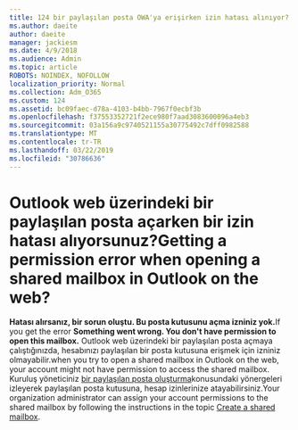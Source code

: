 ```yaml
---
title: 124 bir paylaşılan posta OWA'ya erişirken izin hatası alınıyor?
ms.author: daeite
author: daeite
manager: jackiesm
ms.date: 4/9/2018
ms.audience: Admin
ms.topic: article
ROBOTS: NOINDEX, NOFOLLOW
localization_priority: Normal
ms.collection: Adm_O365
ms.custom: 124
ms.assetid: bc09faec-d78a-4103-b4bb-7967f0ecbf3b
ms.openlocfilehash: f37553352721f2ece980f7aad3083600096a4eb3
ms.sourcegitcommit: 03a156a9c9740521155a30775492c7dff0982588
ms.translationtype: MT
ms.contentlocale: tr-TR
ms.lasthandoff: 03/22/2019
ms.locfileid: "30786636"
---
```

# <a name="getting-a-permission-error-when-opening-a-shared-mailbox-in-outlook-on-the-web"></a><span data-ttu-id="e039e-102">Outlook web üzerindeki bir paylaşılan posta açarken bir izin hatası alıyorsunuz?</span><span class="sxs-lookup"><span data-stu-id="e039e-102">Getting a permission error when opening a shared mailbox in Outlook on the web?</span></span>

<span data-ttu-id="e039e-103">**Hatası alırsanız, bir sorun oluştu. Bu posta kutusunu açma izniniz yok.**</span><span class="sxs-lookup"><span data-stu-id="e039e-103">If you get the error **Something went wrong. You don't have permission to open this mailbox.**</span></span> <span data-ttu-id="e039e-104">Outlook web üzerindeki bir paylaşılan posta açmaya çalıştığınızda, hesabınızı paylaşılan bir posta kutusuna erişmek için izniniz olmayabilir.</span><span class="sxs-lookup"><span data-stu-id="e039e-104">when you try to open a shared mailbox in Outlook on the web, your account might not have permission to access the shared mailbox.</span></span> <span data-ttu-id="e039e-105">Kuruluş yöneticiniz [bir paylaşılan posta oluşturma](https://support.office.com/article/871a246d-3acd-4bba-948e-5de8be0544c9)konusundaki yönergeleri izleyerek paylaşılan posta kutusuna, hesap izinlerinize atayabilirsiniz.</span><span class="sxs-lookup"><span data-stu-id="e039e-105">Your organization administrator can assign your account permissions to the shared mailbox by following the instructions in the topic [Create a shared mailbox](https://support.office.com/article/871a246d-3acd-4bba-948e-5de8be0544c9).</span></span>
  

